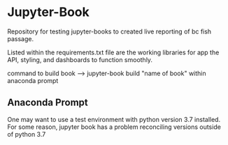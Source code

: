 # Jupyter-Book
Repository for testing jupyter-books to created live reporting of bc fish passage.

Listed within the requirements.txt file are the working libraries for app the API, styling, and dashboards to function smoothly.

command to build book --> jupyter-book build "name of book" within anaconda prompt

## Anaconda Prompt
One may want to use a test environment with python version 3.7 installed. For some reason, jupyter book has a problem reconciling versions outside of python 3.7
